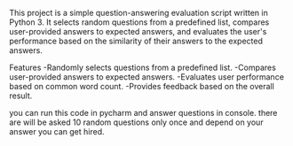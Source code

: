 
This project is a simple question-answering evaluation script written in Python 3. 
It selects random questions from a predefined list, compares user-provided answers to expected answers, and evaluates the user's performance based on the similarity of their answers to the expected answers.

Features
-Randomly selects questions from a predefined list.
-Compares user-provided answers to expected answers.
-Evaluates user performance based on common word count.
-Provides feedback based on the overall result.

you can run this code in pycharm and answer questions in console. there are will be asked 10 random questions only once and depend on your answer you can get hired.

